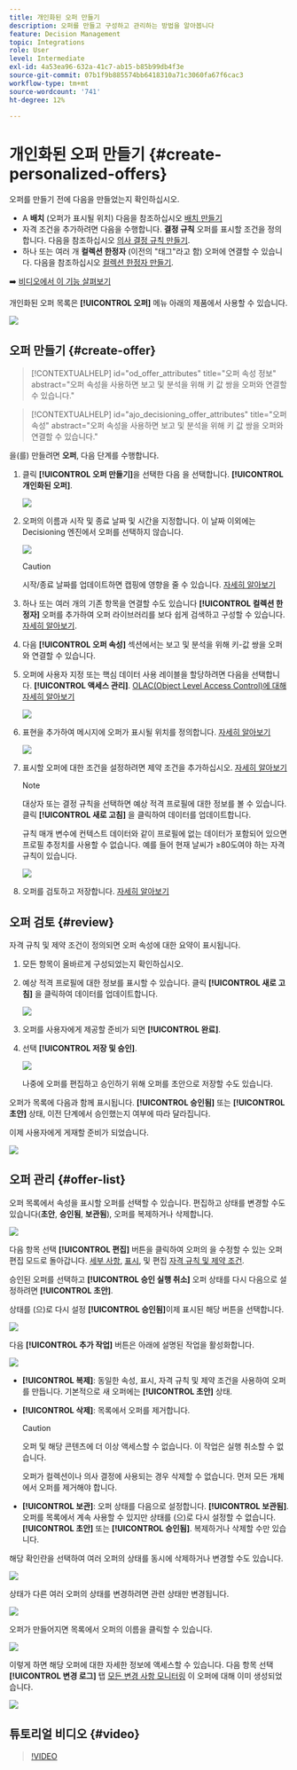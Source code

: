```yaml
---
title: 개인화된 오퍼 만들기
description: 오퍼를 만들고 구성하고 관리하는 방법을 알아봅니다
feature: Decision Management
topic: Integrations
role: User
level: Intermediate
exl-id: 4a53ea96-632a-41c7-ab15-b85b99db4f3e
source-git-commit: 07b1f9b885574bb6418310a71c3060fa67f6cac3
workflow-type: tm+mt
source-wordcount: '741'
ht-degree: 12%

---
```


# 개인화된 오퍼 만들기 {#create-personalized-offers}

오퍼를 만들기 전에 다음을 만들었는지 확인하십시오.

* A **배치** (오퍼가 표시될 위치) 다음을 참조하십시오 [배치 만들기](../offer-library/creating-placements.md)
* 자격 조건을 추가하려면 다음을 수행합니다. **결정 규칙** 오퍼를 표시할 조건을 정의합니다. 다음을 참조하십시오 [의사 결정 규칙 만들기](../offer-library/creating-decision-rules.md).
* 하나 또는 여러 개 **컬렉션 한정자** (이전의 &quot;태그&quot;라고 함) 오퍼에 연결할 수 있습니다. 다음을 참조하십시오 [컬렉션 한정자 만들기](../offer-library/creating-tags.md).

➡️ [비디오에서 이 기능 살펴보기](#video)

개인화된 오퍼 목록은 **[!UICONTROL 오퍼]** 메뉴 아래의 제품에서 사용할 수 있습니다.

![](../assets/offers_list.png)

## 오퍼 만들기 {#create-offer}

>[!CONTEXTUALHELP]
>id="od_offer_attributes"
>title="오퍼 속성 정보"
>abstract="오퍼 속성을 사용하면 보고 및 분석을 위해 키 값 쌍을 오퍼와 연결할 수 있습니다."

>[!CONTEXTUALHELP]
>id="ajo_decisioning_offer_attributes"
>title="오퍼 속성"
>abstract="오퍼 속성을 사용하면 보고 및 분석을 위해 키 값 쌍을 오퍼와 연결할 수 있습니다."

을(를) 만들려면 **오퍼**, 다음 단계를 수행합니다.

1. 클릭 **[!UICONTROL 오퍼 만들기]**&#x200B;을 선택한 다음 을 선택합니다. **[!UICONTROL 개인화된 오퍼]**.

   ![](../assets/create_offer.png)

1. 오퍼의 이름과 시작 및 종료 날짜 및 시간을 지정합니다. 이 날짜 이외에는 Decisioning 엔진에서 오퍼를 선택하지 않습니다.

   ![](../assets/offer_details.png)

   >[!CAUTION]
   >
   >시작/종료 날짜를 업데이트하면 캡핑에 영향을 줄 수 있습니다. [자세히 알아보기](add-constraints.md#capping-change-date)

1. 하나 또는 여러 개의 기존 항목을 연결할 수도 있습니다 **[!UICONTROL 컬렉션 한정자]** 오퍼를 추가하여 오퍼 라이브러리를 보다 쉽게 검색하고 구성할 수 있습니다. [자세히 알아보기](creating-tags.md).

1. 다음 **[!UICONTROL 오퍼 속성]** 섹션에서는 보고 및 분석을 위해 키-값 쌍을 오퍼와 연결할 수 있습니다.

1. 오퍼에 사용자 지정 또는 핵심 데이터 사용 레이블을 할당하려면 다음을 선택합니다. **[!UICONTROL 액세스 관리]**. [OLAC(Object Level Access Control)에 대해 자세히 알아보기](../../administration/object-based-access.md)

   ![](../assets/offer_manage-access.png)

1. 표현을 추가하여 메시지에 오퍼가 표시될 위치를 정의합니다. [자세히 알아보기](add-representations.md)

   ![](../assets/channel-placement.png)

1. 표시할 오퍼에 대한 조건을 설정하려면 제약 조건을 추가하십시오. [자세히 알아보기](add-constraints.md)

   >[!NOTE]
   >
   >대상자 또는 결정 규칙을 선택하면 예상 적격 프로필에 대한 정보를 볼 수 있습니다. 클릭 **[!UICONTROL 새로 고침]** 을 클릭하여 데이터를 업데이트합니다.
   >
   >규칙 매개 변수에 컨텍스트 데이터와 같이 프로필에 없는 데이터가 포함되어 있으면 프로필 추정치를 사용할 수 없습니다. 예를 들어 현재 날씨가 ≥80도여야 하는 자격 규칙이 있습니다.

   ![](../assets/offer-constraints-example.png)

1. 오퍼를 검토하고 저장합니다. [자세히 알아보기](#review)

## 오퍼 검토 {#review}

자격 규칙 및 제약 조건이 정의되면 오퍼 속성에 대한 요약이 표시됩니다.

1. 모든 항목이 올바르게 구성되었는지 확인하십시오.

1. 예상 적격 프로필에 대한 정보를 표시할 수 있습니다. 클릭 **[!UICONTROL 새로 고침]** 을 클릭하여 데이터를 업데이트합니다.

   ![](../assets/offer-summary-estimate.png)

1. 오퍼를 사용자에게 제공할 준비가 되면 **[!UICONTROL 완료]**.

1. 선택 **[!UICONTROL 저장 및 승인]**.

   ![](../assets/offer_review.png)

   나중에 오퍼를 편집하고 승인하기 위해 오퍼를 초안으로 저장할 수도 있습니다.

오퍼가 목록에 다음과 함께 표시됩니다. **[!UICONTROL 승인됨]** 또는 **[!UICONTROL 초안]** 상태, 이전 단계에서 승인했는지 여부에 따라 달라집니다.

이제 사용자에게 게재할 준비가 되었습니다.

![](../assets/offer_created.png)

## 오퍼 관리 {#offer-list}

오퍼 목록에서 속성을 표시할 오퍼를 선택할 수 있습니다. 편집하고 상태를 변경할 수도 있습니다(**초안**, **승인됨**, **보관됨**), 오퍼를 복제하거나 삭제합니다.

![](../assets/offer_created.png)

다음 항목 선택 **[!UICONTROL 편집]** 버튼을 클릭하여 오퍼의 을 수정할 수 있는 오퍼 편집 모드로 돌아갑니다. [세부 사항](#create-offer), [표시](#representations), 및 편집 [자격 규칙 및 제약 조건](#eligibility).

승인된 오퍼를 선택하고 **[!UICONTROL 승인 실행 취소]** 오퍼 상태를 다시 다음으로 설정하려면 **[!UICONTROL 초안]**.

상태를 (으)로 다시 설정 **[!UICONTROL 승인됨]**&#x200B;이제 표시된 해당 버튼을 선택합니다.

![](../assets/offer_approve.png)

다음 **[!UICONTROL 추가 작업]** 버튼은 아래에 설명된 작업을 활성화합니다.

![](../assets/offer_more-actions.png)

* **[!UICONTROL 복제]**: 동일한 속성, 표시, 자격 규칙 및 제약 조건을 사용하여 오퍼를 만듭니다. 기본적으로 새 오퍼에는 **[!UICONTROL 초안]** 상태.
* **[!UICONTROL 삭제]**: 목록에서 오퍼를 제거합니다.

  >[!CAUTION]
  >
  >오퍼 및 해당 콘텐츠에 더 이상 액세스할 수 없습니다. 이 작업은 실행 취소할 수 없습니다.
  >
  >오퍼가 컬렉션이나 의사 결정에 사용되는 경우 삭제할 수 없습니다. 먼저 모든 개체에서 오퍼를 제거해야 합니다.

* **[!UICONTROL 보관]**: 오퍼 상태를 다음으로 설정합니다. **[!UICONTROL 보관됨]**. 오퍼를 목록에서 계속 사용할 수 있지만 상태를 (으)로 다시 설정할 수 없습니다. **[!UICONTROL 초안]** 또는 **[!UICONTROL 승인됨]**. 복제하거나 삭제할 수만 있습니다.

해당 확인란을 선택하여 여러 오퍼의 상태를 동시에 삭제하거나 변경할 수도 있습니다.

![](../assets/offer_multiple-selection.png)

상태가 다른 여러 오퍼의 상태를 변경하려면 관련 상태만 변경됩니다.

![](../assets/offer_change-status.png)

오퍼가 만들어지면 목록에서 오퍼의 이름을 클릭할 수 있습니다.

![](../assets/offer_click-name.png)

이렇게 하면 해당 오퍼에 대한 자세한 정보에 액세스할 수 있습니다. 다음 항목 선택 **[!UICONTROL 변경 로그]** 탭 [모든 변경 사항 모니터링](../get-started/user-interface.md#monitoring-changes) 이 오퍼에 대해 이미 생성되었습니다.

![](../assets/offer_information.png)

## 튜토리얼 비디오 {#video}

>[!VIDEO](https://video.tv.adobe.com/v/329375?quality=12)

